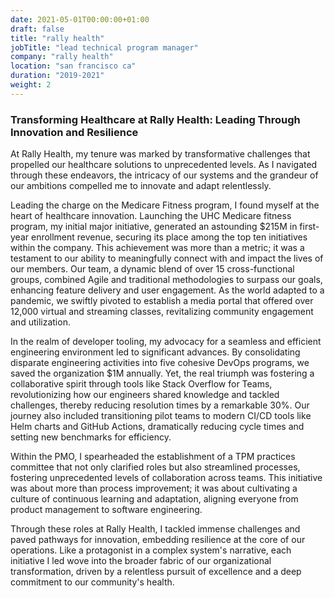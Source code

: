 ```yaml
---
date: 2021-05-01T00:00:00+01:00
draft: false
title: "rally health"
jobTitle: "lead technical program manager"
company: "rally health"
location: "san francisco ca"
duration: "2019-2021"
weight: 2
---
```

### Transforming Healthcare at Rally Health: Leading Through Innovation and Resilience

At Rally Health, my tenure was marked by transformative challenges that propelled our healthcare solutions to unprecedented levels. As I navigated through these endeavors, the intricacy of our systems and the grandeur of our ambitions compelled me to innovate and adapt relentlessly.

Leading the charge on the Medicare Fitness program, I found myself at the heart of healthcare innovation. Launching the UHC Medicare fitness program, my initial major initiative, generated an astounding $215M in first-year enrollment revenue, securing its place among the top ten initiatives within the company. This achievement was more than a metric; it was a testament to our ability to meaningfully connect with and impact the lives of our members. Our team, a dynamic blend of over 15 cross-functional groups, combined Agile and traditional methodologies to surpass our goals, enhancing feature delivery and user engagement. As the world adapted to a pandemic, we swiftly pivoted to establish a media portal that offered over 12,000 virtual and streaming classes, revitalizing community engagement and utilization.

In the realm of developer tooling, my advocacy for a seamless and efficient engineering environment led to significant advances. By consolidating disparate engineering activities into five cohesive DevOps programs, we saved the organization $1M annually. Yet, the real triumph was fostering a collaborative spirit through tools like Stack Overflow for Teams, revolutionizing how our engineers shared knowledge and tackled challenges, thereby reducing resolution times by a remarkable 30%. Our journey also included transitioning pilot teams to modern CI/CD tools like Helm charts and GitHub Actions, dramatically reducing cycle times and setting new benchmarks for efficiency.

Within the PMO, I spearheaded the establishment of a TPM practices committee that not only clarified roles but also streamlined processes, fostering unprecedented levels of collaboration across teams. This initiative was about more than process improvement; it was about cultivating a culture of continuous learning and adaptation, aligning everyone from product management to software engineering.

Through these roles at Rally Health, I tackled immense challenges and paved pathways for innovation, embedding resilience at the core of our operations. Like a protagonist in a complex system's narrative, each initiative I led wove into the broader fabric of our organizational transformation, driven by a relentless pursuit of excellence and a deep commitment to our community's health.